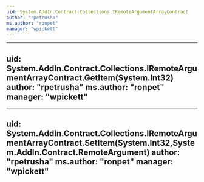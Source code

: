 ```yaml
---
uid: System.AddIn.Contract.Collections.IRemoteArgumentArrayContract
author: "rpetrusha"
ms.author: "ronpet"
manager: "wpickett"
---
```


---
uid: System.AddIn.Contract.Collections.IRemoteArgumentArrayContract.GetItem(System.Int32)
author: "rpetrusha"
ms.author: "ronpet"
manager: "wpickett"
---

---
uid: System.AddIn.Contract.Collections.IRemoteArgumentArrayContract.SetItem(System.Int32,System.AddIn.Contract.RemoteArgument)
author: "rpetrusha"
ms.author: "ronpet"
manager: "wpickett"
---

